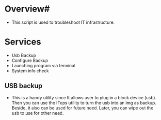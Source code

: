 # Overview# 

- This script is used to troubleshoot IT infrastructure.



# Services # 
- Usb Backup
- Configure Backup
- Launching program via terminal
- System info check


## USB backup ##
- This is a handy utility since It allows user to plug in a block device (usb). Then you can use the ITops utility to turn the usb into an img as backup. Beside, it also can be used for future need. Later, you can wipe out the usb to use for other need.

